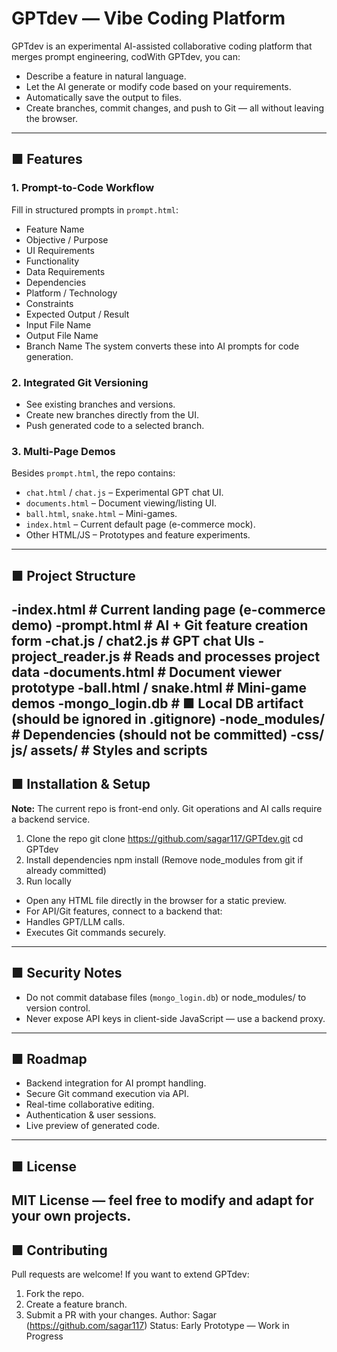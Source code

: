 # GPTdev — Vibe Coding Platform
GPTdev is an experimental AI-assisted collaborative coding platform that merges prompt engineering, codWith GPTdev, you can:
- Describe a feature in natural language.
- Let the AI generate or modify code based on your requirements.
- Automatically save the output to files.
- Create branches, commit changes, and push to Git — all without leaving the browser.
---
## ■ Features
### 1. Prompt-to-Code Workflow
Fill in structured prompts in `prompt.html`:
- Feature Name
- Objective / Purpose
- UI Requirements
- Functionality
- Data Requirements
- Dependencies
- Platform / Technology
- Constraints
- Expected Output / Result
- Input File Name
- Output File Name
- Branch Name
The system converts these into AI prompts for code generation.
### 2. Integrated Git Versioning
- See existing branches and versions.
- Create new branches directly from the UI.
- Push generated code to a selected branch.
### 3. Multi-Page Demos
Besides `prompt.html`, the repo contains:
- `chat.html` / `chat.js` – Experimental GPT chat UI.
- `documents.html` – Document viewing/listing UI.
- `ball.html`, `snake.html` – Mini-games.
- `index.html` – Current default page (e-commerce mock).
- Other HTML/JS – Prototypes and feature experiments.
---
## ■ Project Structure
-index.html # Current landing page (e-commerce demo)
-prompt.html # AI + Git feature creation form
-chat.js / chat2.js # GPT chat UIs
-project_reader.js # Reads and processes project data
-documents.html # Document viewer prototype
-ball.html / snake.html # Mini-game demos
-mongo_login.db # ■ Local DB artifact (should be ignored in .gitignore)
-node_modules/ # Dependencies (should not be committed)
-css/ js/ assets/ # Styles and scripts
---
## ■ Installation & Setup
**Note:** The current repo is front-end only. Git operations and AI calls require a backend service.
1. Clone the repo
 git clone https://github.com/sagar117/GPTdev.git
 cd GPTdev
2. Install dependencies
 npm install
 (Remove node_modules from git if already committed)
3. Run locally
 - Open any HTML file directly in the browser for a static preview.
 - For API/Git features, connect to a backend that:
 - Handles GPT/LLM calls.
 - Executes Git commands securely.
---
## ■ Security Notes
- Do not commit database files (`mongo_login.db`) or node_modules/ to version control.
- Never expose API keys in client-side JavaScript — use a backend proxy.
---
## ■ Roadmap
- Backend integration for AI prompt handling.
- Secure Git command execution via API.
- Real-time collaborative editing.
- Authentication & user sessions.
- Live preview of generated code.
---
## ■ License
MIT License — feel free to modify and adapt for your own projects.
---
## ■ Contributing
Pull requests are welcome! If you want to extend GPTdev:
1. Fork the repo.
2. Create a feature branch.
3. Submit a PR with your changes.
Author: Sagar (https://github.com/sagar117)
Status: Early Prototype — Work in Progress
